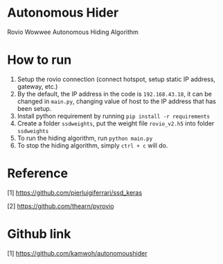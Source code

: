 # Autonomous Hider
Rovio Wowwee Autonomous Hiding Algorithm

# How to run
1. Setup the rovio connection (connect hotspot, setup static IP address, gateway, etc.) 
2. By the default, the IP address in the code is `192.168.43.18`, it can be changed in `main.py`, changing value of host to the IP address that has been setup.
3. Install python requirement by running `pip install -r requirements`
4. Create a folder `ssdweights`, put the weight file `rovio_v2.h5` into folder `ssdweights`
5. To run the hiding algorithm, run `python main.py`
6. To stop the hiding algorithm, simply `ctrl + c` will do.

# Reference
[1] https://github.com/pierluigiferrari/ssd_keras

[2] https://github.com/thearn/pyrovio

# Github link
[1] https://github.com/kamwoh/autonomoushider
